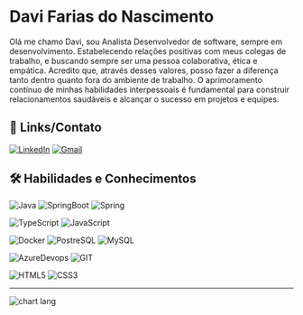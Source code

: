 # Davi Farias do Nascimento

Olá me chamo Davi, sou Analista Desenvolvedor de software, sempre em desenvolvimento.
Estabelecendo relações positivas com meus colegas de trabalho, e buscando sempre
ser uma pessoa colaborativa, ética e empática. Acredito que, através desses valores,
posso fazer a diferença tanto dentro quanto fora do ambiente de trabalho. O
aprimoramento contínuo de minhas habilidades interpessoais é fundamental para
construir relacionamentos saudáveis e alcançar o sucesso em projetos e equipes.

## 🔗 Links/Contato

[![LinkedIn](https://img.shields.io/badge/linkedin-0A66C2?style=for-the-badge&logo=linkedin&logoColor=white)](https://www.linkedin.com/in/davi-farias-nasc)
[![Gmail](https://img.shields.io/badge/Gmail-333333?style=for-the-badge&logo=gmail&logoColor=red)](mailto:fariasdavi1999@gmail.com)

## 🛠 Habilidades e Conhecimentos

![Java](https://img.shields.io/badge/java-%23ED8B00.svg?style=for-the-badge&logo=openjdk&logoColor=white)
![SpringBoot](https://img.shields.io/badge/Spring_Boot-F2F4F9?style=for-the-badge&logo=spring-boot)
![Spring](https://img.shields.io/badge/spring-%236DB33F.svg?style=for-the-badge&logo=spring&logoColor=white)

![TypeScript](https://img.shields.io/badge/TypeScript-007ACC?style=for-the-badge&logo=typescript&logoColor=white)
![JavaScript](https://img.shields.io/badge/JavaScript-F7DF1E?style=for-the-badge&logo=javascript&logoColor=black)

![Docker](https://img.shields.io/badge/docker-%230db7ed.svg?style=for-the-badge&logo=docker&logoColor=white)
![PostreSQL](https://img.shields.io/badge/PostgreSQL-316192?style=for-the-badge&logo=postgresql&logoColor=white)
![MySQL](https://img.shields.io/badge/MySQL-005C84?style=for-the-badge&logo=mysql&logoColor=white)

![AzureDevops](https://img.shields.io/badge/Azure_DevOps-0078D7?style=for-the-badge&logo=azure-devops&logoColor=white)
![GIT](https://img.shields.io/badge/GIT-E44C30?style=for-the-badge&logo=git&logoColor=white)

![HTML5](https://img.shields.io/badge/HTML5-E34F26?style=for-the-badge&logo=html5&logoColor=white)
![CSS3](https://img.shields.io/badge/CSS3-1572B6?style=for-the-badge&logo=css3&logoColor=white)

---
  <img src="https://github-readme-stats.vercel.app/api/top-langs?username=fariasdavi1999&locale=en&hide_title=false&layout=compact&card_width=500&langs_count=5&theme=vision-friendly-dark&hide_border=false&order=2&custom_title=Most%20used%20languages" alt="chart lang"/>
